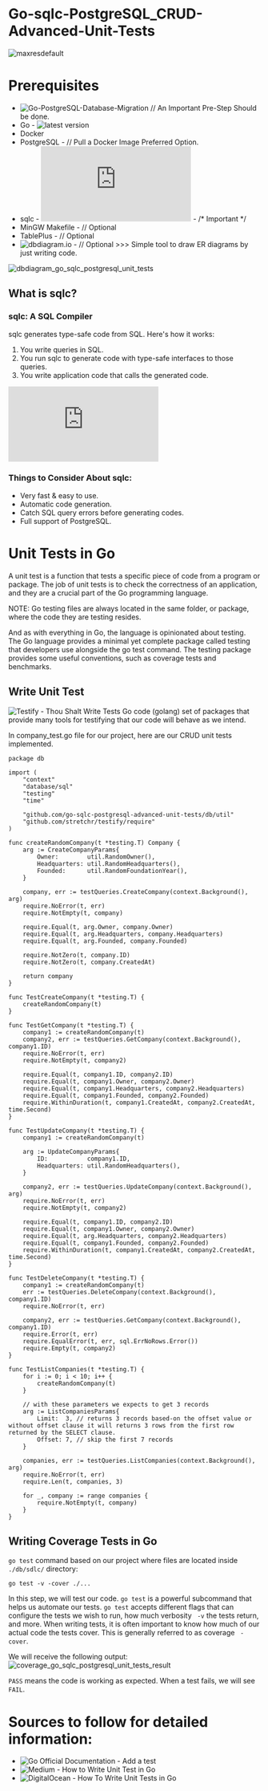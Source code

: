 # Go-sqlc-PostgreSQL_CRUD-Advanced-Unit-Tests
![maxresdefault](https://user-images.githubusercontent.com/113289516/207132003-cb96d714-04c4-4e0b-a98c-05964feb7ad6.jpg)

# Prerequisites
- ![Go-PostgreSQL-Database-Migration](https://github.com/mustafakraizim98/Go-PostgreSQL-Database-Migration) // An Important Pre-Step Should be done.
- Go - ![latest version](https://go.dev/dl/)
- Docker
- PostgreSQL - // Pull a Docker Image Preferred Option.
- sqlc - ![Installing sqlc](https://docs.sqlc.dev/en/latest/overview/install.html#installing-sqlc) - /* Important */
- MinGW Makefile - // Optional
- TablePlus - // Optional
- ![dbdiagram.io](https://dbdiagram.io/) - // Optional >>> Simple tool to draw ER diagrams by just writing code.

![dbdiagram_go_sqlc_postgresql_unit_tests](https://user-images.githubusercontent.com/113289516/207153433-2abe3ccd-89e1-412c-a043-5dfea6c3d1fb.png)

## What is sqlc?
### sqlc: A SQL Compiler
sqlc generates type-safe code from SQL. Here's how it works:
1. You write queries in SQL.
2. You run sqlc to generate code with type-safe interfaces to those queries.
3. You write application code that calls the generated code.

![sqlc - Getting started with PostgreSQL](https://docs.sqlc.dev/en/latest/tutorials/getting-started-postgresql.html)

### Things to Consider About sqlc:
- Very fast & easy to use.
- Automatic code generation.
- Catch SQL query errors before generating codes.
- Full support of PostgreSQL.

# Unit Tests in Go
A unit test is a function that tests a specific piece of code from a program or package. The job of unit tests is to check the correctness of an application, and they are a crucial part of the Go programming language.

NOTE: Go testing files are always located in the same folder, or package, where the code they are testing resides.

And as with everything in Go, the language is opinionated about testing. The Go language provides a minimal yet complete package called testing that developers use alongside the go test command. The testing package provides some useful conventions, such as coverage tests and benchmarks.

## Write Unit Test
![Testify - Thou Shalt Write Tests](https://github.com/stretchr/testify#testify---thou-shalt-write-tests)
Go code (golang) set of packages that provide many tools for testifying that our code will behave as we intend.

In company_test.go file for our project, here are our CRUD unit tests implemented.
```
package db

import (
	"context"
	"database/sql"
	"testing"
	"time"

	"github.com/go-sqlc-postgresql-advanced-unit-tests/db/util"
	"github.com/stretchr/testify/require"
)

func createRandomCompany(t *testing.T) Company {
	arg := CreateCompanyParams{
		Owner:        util.RandomOwner(),
		Headquarters: util.RandomHeadquarters(),
		Founded:      util.RandomFoundationYear(),
	}

	company, err := testQueries.CreateCompany(context.Background(), arg)
	require.NoError(t, err)
	require.NotEmpty(t, company)

	require.Equal(t, arg.Owner, company.Owner)
	require.Equal(t, arg.Headquarters, company.Headquarters)
	require.Equal(t, arg.Founded, company.Founded)

	require.NotZero(t, company.ID)
	require.NotZero(t, company.CreatedAt)

	return company
}

func TestCreateCompany(t *testing.T) {
	createRandomCompany(t)
}

func TestGetCompany(t *testing.T) {
	company1 := createRandomCompany(t)
	company2, err := testQueries.GetCompany(context.Background(), company1.ID)
	require.NoError(t, err)
	require.NotEmpty(t, company2)

	require.Equal(t, company1.ID, company2.ID)
	require.Equal(t, company1.Owner, company2.Owner)
	require.Equal(t, company1.Headquarters, company2.Headquarters)
	require.Equal(t, company1.Founded, company2.Founded)
	require.WithinDuration(t, company1.CreatedAt, company2.CreatedAt, time.Second)
}

func TestUpdateCompany(t *testing.T) {
	company1 := createRandomCompany(t)

	arg := UpdateCompanyParams{
		ID:           company1.ID,
		Headquarters: util.RandomHeadquarters(),
	}

	company2, err := testQueries.UpdateCompany(context.Background(), arg)
	require.NoError(t, err)
	require.NotEmpty(t, company2)

	require.Equal(t, company1.ID, company2.ID)
	require.Equal(t, company1.Owner, company2.Owner)
	require.Equal(t, arg.Headquarters, company2.Headquarters)
	require.Equal(t, company1.Founded, company2.Founded)
	require.WithinDuration(t, company1.CreatedAt, company2.CreatedAt, time.Second)
}

func TestDeleteCompany(t *testing.T) {
	company1 := createRandomCompany(t)
	err := testQueries.DeleteCompany(context.Background(), company1.ID)
	require.NoError(t, err)

	company2, err := testQueries.GetCompany(context.Background(), company1.ID)
	require.Error(t, err)
	require.EqualError(t, err, sql.ErrNoRows.Error())
	require.Empty(t, company2)
}

func TestListCompanies(t *testing.T) {
	for i := 0; i < 10; i++ {
		createRandomCompany(t)
	}

	// with these parameters we expects to get 3 records
	arg := ListCompaniesParams{
		Limit:  3, // returns 3 records based-on the offset value or without offset clause it will returns 3 rows from the first row returned by the SELECT clause.
		Offset: 7, // skip the first 7 records
	}

	companies, err := testQueries.ListCompanies(context.Background(), arg)
	require.NoError(t, err)
	require.Len(t, companies, 3)

	for _, company := range companies {
		require.NotEmpty(t, company)
	}
}
```

## Writing Coverage Tests in Go

```go test``` command based on our project where files are located inside ```./db/sdlc/``` directory:
```
go test -v -cover ./...
```

In this step, we will test our code. ```go test``` is a powerful subcommand that helps us automate our tests. ```go test``` accepts different flags that can configure the tests we wish to run, how much verbosity ``` -v``` the tests return, and more. When writing tests, it is often important to know how much of our actual code the tests cover. This is generally referred to as coverage ``` -cover```.

We will receive the following output:
![coverage_go_sqlc_postgresql_unit_tests_result](https://user-images.githubusercontent.com/113289516/207152691-d62a403c-4507-440d-9902-8f1b21e26624.png)

```PASS``` means the code is working as expected. When a test fails, we will see ```FAIL```.

# Sources to follow for detailed information: 
- ![Go Official Documentation - Add a test](https://go.dev/doc/tutorial/add-a-test)
- ![Medium - How to Write Unit Test in Go](https://medium.com/yemeksepeti-teknoloji/how-to-write-unit-test-in-go-1df2b98ad510)
- ![DigitalOcean - How To Write Unit Tests in Go](https://www.digitalocean.com/community/tutorials/how-to-write-unit-tests-in-go-using-go-test-and-the-testing-package)
